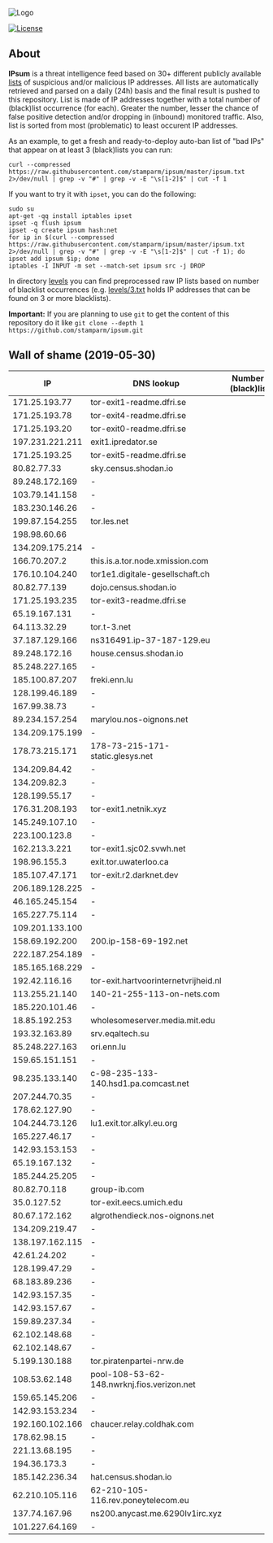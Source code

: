 ![Logo](https://i.imgur.com/PyKLAe7.png)

[![License](https://img.shields.io/badge/license-Public_domain-red.svg)](https://wiki.creativecommons.org/wiki/Public_domain)

About
----

**IPsum** is a threat intelligence feed based on 30+ different publicly available [lists](https://github.com/stamparm/maltrail) of suspicious and/or malicious IP addresses. All lists are automatically retrieved and parsed on a daily (24h) basis and the final result is pushed to this repository. List is made of IP addresses together with a total number of (black)list occurrence (for each). Greater the number, lesser the chance of false positive detection and/or dropping in (inbound) monitored traffic. Also, list is sorted from most (problematic) to least occurent IP addresses.

As an example, to get a fresh and ready-to-deploy auto-ban list of "bad IPs" that appear on at least 3 (black)lists you can run:

```
curl --compressed https://raw.githubusercontent.com/stamparm/ipsum/master/ipsum.txt 2>/dev/null | grep -v "#" | grep -v -E "\s[1-2]$" | cut -f 1
```

If you want to try it with `ipset`, you can do the following:

```
sudo su
apt-get -qq install iptables ipset
ipset -q flush ipsum
ipset -q create ipsum hash:net
for ip in $(curl --compressed https://raw.githubusercontent.com/stamparm/ipsum/master/ipsum.txt 2>/dev/null | grep -v "#" | grep -v -E "\s[1-2]$" | cut -f 1); do ipset add ipsum $ip; done
iptables -I INPUT -m set --match-set ipsum src -j DROP
```

In directory [levels](levels) you can find preprocessed raw IP lists based on number of blacklist occurrences (e.g. [levels/3.txt](levels/3.txt) holds IP addresses that can be found on 3 or more blacklists).

**Important:** If you are planning to use `git` to get the content of this repository do it like `git clone --depth 1 https://github.com/stamparm/ipsum.git`

Wall of shame (2019-05-30)
----

|IP|DNS lookup|Number of (black)lists|
|---|---|--:|
171.25.193.77|tor-exit1-readme.dfri.se|12
171.25.193.78|tor-exit4-readme.dfri.se|11
171.25.193.20|tor-exit0-readme.dfri.se|11
197.231.221.211|exit1.ipredator.se|11
171.25.193.25|tor-exit5-readme.dfri.se|10
80.82.77.33|sky.census.shodan.io|9
89.248.172.169|-|9
103.79.141.158|-|9
183.230.146.26|-|9
199.87.154.255|tor.les.net|9
198.98.60.66||9
134.209.175.214|-|9
166.70.207.2|this.is.a.tor.node.xmission.com|9
176.10.104.240|tor1e1.digitale-gesellschaft.ch|9
80.82.77.139|dojo.census.shodan.io|9
171.25.193.235|tor-exit3-readme.dfri.se|9
65.19.167.131|-|9
64.113.32.29|tor.t-3.net|9
37.187.129.166|ns316491.ip-37-187-129.eu|9
89.248.172.16|house.census.shodan.io|9
85.248.227.165|-|9
185.100.87.207|freki.enn.lu|9
128.199.46.189|-|8
167.99.38.73|-|8
89.234.157.254|marylou.nos-oignons.net|8
134.209.175.199|-|8
178.73.215.171|178-73-215-171-static.glesys.net|8
134.209.84.42|-|8
134.209.82.3|-|8
128.199.55.17|-|8
176.31.208.193|tor-exit1.netnik.xyz|8
145.249.107.10|-|8
223.100.123.8|-|8
162.213.3.221|tor-exit1.sjc02.svwh.net|8
198.96.155.3|exit.tor.uwaterloo.ca|8
185.107.47.171|tor-exit.r2.darknet.dev|8
206.189.128.225|-|8
46.165.245.154|-|8
165.227.75.114|-|8
109.201.133.100||8
158.69.192.200|200.ip-158-69-192.net|8
222.187.254.189|-|8
185.165.168.229|-|8
192.42.116.16|tor-exit.hartvoorinternetvrijheid.nl|8
113.255.21.140|140-21-255-113-on-nets.com|8
185.220.101.46|-|8
18.85.192.253|wholesomeserver.media.mit.edu|8
193.32.163.89|srv.eqaltech.su|8
85.248.227.163|ori.enn.lu|8
159.65.151.151|-|8
98.235.133.140|c-98-235-133-140.hsd1.pa.comcast.net|8
207.244.70.35|-|8
178.62.127.90|-|8
104.244.73.126|lu1.exit.tor.alkyl.eu.org|8
165.227.46.17|-|8
142.93.153.153|-|8
65.19.167.132|-|8
185.244.25.205|-|8
80.82.70.118|group-ib.com|8
35.0.127.52|tor-exit.eecs.umich.edu|8
80.67.172.162|algrothendieck.nos-oignons.net|8
134.209.219.47|-|8
138.197.162.115|-|8
42.61.24.202|-|8
128.199.47.29|-|8
68.183.89.236|-|8
142.93.157.35|-|8
142.93.157.67|-|8
159.89.237.34|-|8
62.102.148.68|-|8
62.102.148.67|-|8
5.199.130.188|tor.piratenpartei-nrw.de|8
108.53.62.148|pool-108-53-62-148.nwrknj.fios.verizon.net|8
159.65.145.206|-|8
142.93.153.234|-|8
192.160.102.166|chaucer.relay.coldhak.com|8
178.62.98.15|-|8
221.13.68.195|-|8
194.36.173.3|-|8
185.142.236.34|hat.census.shodan.io|8
62.210.105.116|62-210-105-116.rev.poneytelecom.eu|8
137.74.167.96|ns200.anycast.me.6290lv1irc.xyz|8
101.227.64.169|-|8
